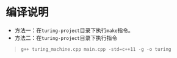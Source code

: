 <!--
 * @Descripttion: 
 * @version: 
 * @Author: ybzhang
 * @Date: 2020-12-21 13:14:54
 * @LastEditors: ybzhang
 * @LastEditTime: 2020-12-30 11:14:50
-->
# 编译说明
* 方法一：在`turing-project`目录下执行`make`指令。
* 方法二：在`turing-project`目录下执行指令
>```
>g++ turing_machine.cpp main.cpp -std=c++11 -g -o turing
>```